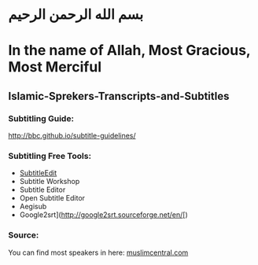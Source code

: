 
# بسم الله الرحمن الرحيم

# In the name of Allah, Most Gracious, Most Merciful

## Islamic-Sprekers-Transcripts-and-Subtitles

### Subtitling Guide: 

http://bbc.github.io/subtitle-guidelines/

### Subtitling Free Tools:
* [SubtitleEdit](https://github.com/SubtitleEdit)
* Subtitle Workshop
* Subtitle Editor
* Open Subtitle Editor
* Aegisub
* Google2srt](http://google2srt.sourceforge.net/en/[)

### Source:
You can find most speakers in here: <a href="muslimcentral.com">muslimcentral.com</a>
